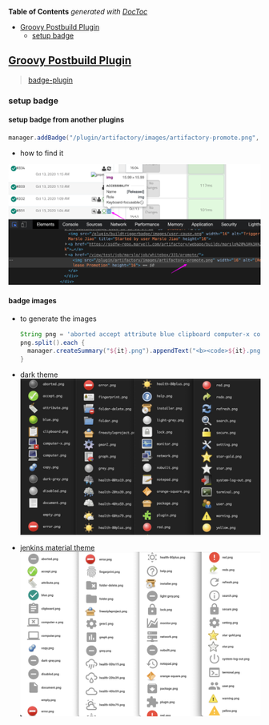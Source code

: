 <!-- START doctoc generated TOC please keep comment here to allow auto update -->
<!-- DON'T EDIT THIS SECTION, INSTEAD RE-RUN doctoc TO UPDATE -->
**Table of Contents**  *generated with [DocToc](https://github.com/thlorenz/doctoc)*

- [Groovy Postbuild Plugin](#groovy-postbuild-plugin)
  - [setup badge](#setup-badge)

<!-- END doctoc generated TOC please keep comment here to allow auto update -->


## [Groovy Postbuild Plugin](https://github.com/jenkinsci/groovy-postbuild-plugin)
> [badge-plugin](https://github.com/jenkinsci/badge-plugin/blob/master/README.md)

### setup badge
#### setup badge from another plugins
```groovy
manager.addBadge("/plugin/artifactory/images/artifactory-promote.png", "promoted")
```
- how to find it

![using icon from another plugin](../../screenshot/jenkins/badge.png)

#### badge images
- to generate the images
  ```groovy
  String png = 'aborted accept attribute blue clipboard computer-x computer copy dark-grey disabled document empty error fingerprint folder-delete folder freestyleproject gear2 graph grey health-00to19 health-20to39 health-40to59 health-60to79 health-80plus help installer light-grey lock monitor network nobuilt notepad orange-square package plugin red redo refresh search secure setting star-gold star system-log-out terminal user warning yellow'
  png.split().each {
    manager.createSummary("${it}.png").appendText("<b><code>${it}.png</code></pre>")
  }
  ```

- dark theme
![image for dark theme](../../screenshot/jenkins/postgroovy-darktheme-images.png)

- [jenkins material theme](http://afonsof.com/jenkins-material-theme/)
![images](../../screenshot/jenkins/postgroovy-default-images.png)
